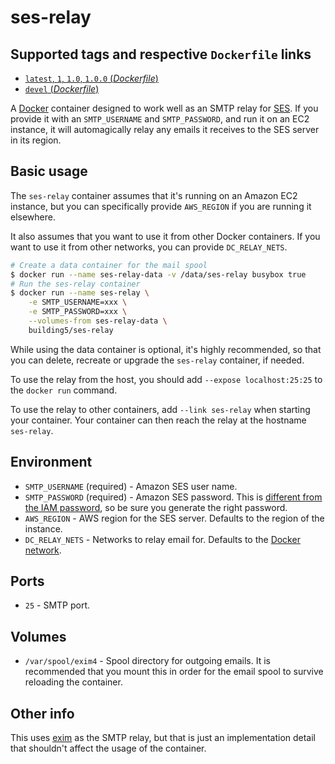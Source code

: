 # ses-relay

## Supported tags and respective `Dockerfile` links

-	[`latest`, `1`, `1.0`, `1.0.0` (*Dockerfile*)](https://github.com/building5/ses-relay/blob/v1.0/Dockerfile)
-	[`devel` (*Dockerfile*)](https://github.com/building5/ses-relay/blob/master/Dockerfile)

A [Docker][] container designed to work well as an SMTP relay for [SES][]. If
you provide it with an `SMTP_USERNAME` and `SMTP_PASSWORD`, and run it on an
EC2 instance, it will automagically relay any emails it receives to the SES
server in its region.

## Basic usage

The `ses-relay` container assumes that it's running on an Amazon EC2 instance,
but you can specifically provide `AWS_REGION` if you are running it elsewhere.

It also assumes that you want to use it from other Docker containers. If you
want to use it from other networks, you can provide `DC_RELAY_NETS`.

```bash
# Create a data container for the mail spool
$ docker run --name ses-relay-data -v /data/ses-relay busybox true
# Run the ses-relay container
$ docker run --name ses-relay \
    -e SMTP_USERNAME=xxx \
    -e SMTP_PASSWORD=xxx \
    --volumes-from ses-relay-data \
    building5/ses-relay
```

While using the data container is optional, it's highly recommended, so that you
can delete, recreate or upgrade the `ses-relay` container, if needed.

To use the relay from the host, you should add `--expose localhost:25:25` to the
`docker run` command.

To use the relay to other containers, add `--link ses-relay` when starting your
container. Your container can then reach the relay at the hostname `ses-relay`.

## Environment

 * `SMTP_USERNAME` (required) - Amazon SES user name.
 * `SMTP_PASSWORD` (required) - Amazon SES password. This is [different from
   the IAM password][ses-password], so be sure you generate the right password.
 * `AWS_REGION` - AWS region for the SES server. Defaults to the region of
   the instance.
 * `DC_RELAY_NETS` - Networks to relay email for. Defaults to the
   [Docker network][].

## Ports

 * `25` - SMTP port.

## Volumes

 * `/var/spool/exim4` - Spool directory for outgoing emails. It is recommended
   that you mount this in order for the email spool to survive reloading the
   container.

## Other info

This uses [exim][] as the SMTP relay, but that is just an implementation detail
that shouldn't affect the usage of the container.

 [Docker]: https://www.docker.com/
 [SES]: https://docs.aws.amazon.com/ses/latest/DeveloperGuide/Welcome.html
 [ses-password]: https://docs.aws.amazon.com/ses/latest/DeveloperGuide/smtp-credentials.html
 [Docker network]: https://docs.docker.com/articles/networking/
 [exim]: http://www.exim.org/
